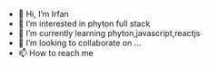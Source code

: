 - 👋 Hi, I’m Irfan 
- 👀 I’m interested in phyton full stack
- 🌱 I’m currently learning phyton,javascript,reactjs
- 💞️ I’m looking to collaborate on ...
- 📫 How to reach me 

<!---
irfan2258/irfan2258 is a ✨ special ✨ repository because its `README.md` (this file) appears on your GitHub profile.
You can click the Preview link to take a look at your changes.
--->
